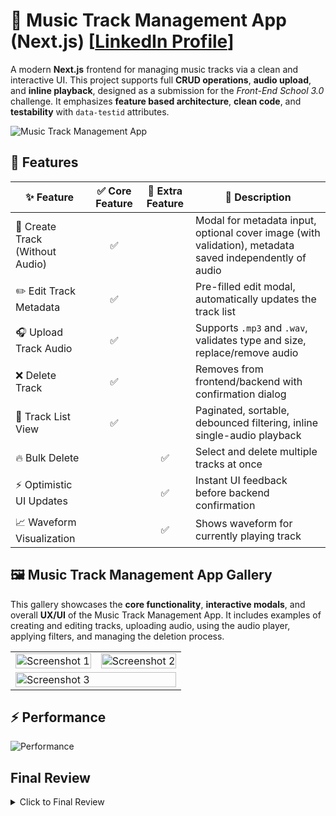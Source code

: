 # 🎵 Music Track Management App (Next.js) [[LinkedIn Profile](https://www.linkedin.com/in/serhii-dankovych-706642255/)]

A modern **Next.js** frontend for managing music tracks via a clean and interactive UI. This project supports full **CRUD operations**, **audio upload**, and **inline playback**, designed as a submission for the _Front-End School 3.0_ challenge. It emphasizes **feature based architecture**, **clean code**, and **testability** with `data-testid` attributes.


![Music Track Management App](https://github.com/user-attachments/assets/247351f9-93ff-4975-9d59-a5d5b07c1cd1)


## 🎵 Features

| ✨ Feature                      | ✅ Core Feature       | 🌟 Extra Feature       | 💬 Description |
|-------------------------------|-----------------------|------------------------|----------------|
| 🎼 Create Track (Without Audio) | <div align="center">✅</div> |                        | Modal for metadata input, optional cover image (with validation), metadata saved independently of audio |
| ✏️ Edit Track Metadata          | <div align="center">✅</div> |                        | Pre-filled edit modal, automatically updates the track list |
| 🎧 Upload Track Audio           | <div align="center">✅</div> |                        | Supports `.mp3` and `.wav`, validates type and size, replace/remove audio |
| ❌ Delete Track                 | <div align="center">✅</div> |                        | Removes from frontend/backend with confirmation dialog |
| 📜 Track List View              | <div align="center">✅</div> |                        | Paginated, sortable, debounced filtering, inline single-audio playback |
| 🔥 Bulk Delete                  |                        | <div align="center">✅</div> | Select and delete multiple tracks at once |
| ⚡ Optimistic UI Updates        |                        | <div align="center">✅</div> | Instant UI feedback before backend confirmation |
| 📈 Waveform Visualization       |                        | <div align="center">✅</div> | Shows waveform for currently playing track |

## 🖼️ Music Track Management App Gallery

This gallery showcases the **core functionality**, **interactive modals**, and overall **UX/UI** of the Music Track Management App. It includes examples of creating and editing tracks, uploading audio, using the audio player, applying filters, and managing the deletion process.

<table>
  <tr>
    <td>
      <img src="https://github.com/user-attachments/assets/b92eab65-0866-45cc-9c66-2374d9fb2883" alt="Screenshot 1" width="100%" />
    </td>
    <td>
      <img src="https://github.com/user-attachments/assets/c940e73c-5611-4347-9c1c-ba59321eb830" alt="Screenshot 2" width="100%" />
    </td>
  </tr>
  <tr>
    <td colspan="2">
      <img src="https://github.com/user-attachments/assets/58ebdc2c-cee1-46c7-94e3-87f57f0078da" alt="Screenshot 3" width="100%" />
    </td>
  </tr>
</table>

## ⚡ Performance
  ![Performance](https://github.com/user-attachments/assets/cef34987-2d0c-4acf-ad3a-58df06852a4c)


  ## Final Review

<details>
  <summary>Click to Final Review</summary>

  **Comment: A good, clean, and well-structured project!**

  - Nice typing and validation using Zod. The folder structure is clear and helps quickly understand what is located where.
  - As an improvement, it would be good to split the `TracksPageContent` component into smaller ones. This kind of logic separation would greatly improve code readability and usability.
  - Very convenient reusable UI components (a small improvement: name component files with capital letters – it makes them easier to distinguish from regular functions).
  - It would also be great to add in the `README` file the commands to run tests and the linter.
  - Bonus points for using Next.js with the App Router. Nice use and optimization. You could also add a `loading.ts` page.
  - Since Next.js is often used for SEO, it's best practice to use semantic tags like `nav > ul > li` in the header and footer instead of just mapping links.
  - Great use of testing – various types included, which is definitely a plus. It would be good to add more test cases where each case checks only one thing (avoid too many `expect`s in one test).
  - The structure and interaction with the API are very good. A special mention for the proper use of GraphQL. Slight room for improvement: split API interaction methods into different files. It's a bit inconvenient when functions with different purposes (like `makeRequest`, `buildQueryParams`, and CRUD methods) are in the same file. Also, using suffixes in hook names (e.g., `useDeleteTracksMutation` instead of just `useDeleteTracks`) would make it easier to understand their purpose at a glance.

  ✅ The project is very readable and easy to understand. The architecture and structure are well thought out. Great use of libraries and tools.

  Keep up the great work!
</details>
